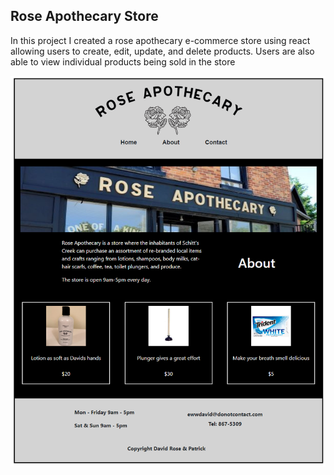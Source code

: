 <h2>Rose Apothecary Store</h2>

In this project I created a rose apothecary e-commerce store using react allowing users to create, edit, update, and delete products. Users are also able to view individual products being sold in the store

![Rose Apothecary](https://raw.githubusercontent.com/amountcastlej/rose_apothecary_store/main/rose_apothecary.png)
